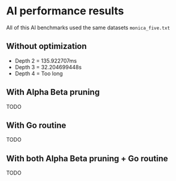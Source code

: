 
# AI performance results

All of this AI benchmarks used the same datasets `monica_five.txt`

## Without optimization

- Depth 2 = 135.922707ms
- Depth 3 = 32.204699448s
- Depth 4 = Too long

## With Alpha Beta pruning

TODO

## With Go routine

TODO

## With both Alpha Beta pruning + Go routine

TODO
